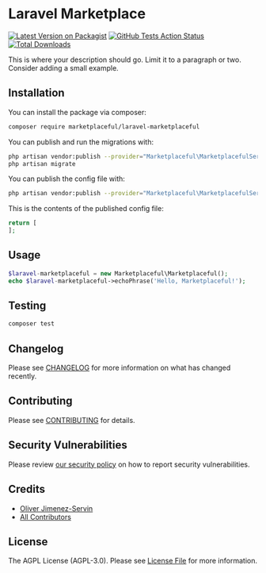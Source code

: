 # Laravel Marketplace

[![Latest Version on Packagist](https://img.shields.io/packagist/v/marketplaceful/laravel-marketplaceful.svg?style=flat-square)](https://packagist.org/packages/marketplaceful/laravel-marketplaceful)
[![GitHub Tests Action Status](https://img.shields.io/github/workflow/status/marketplaceful/laravel-marketplaceful/run-tests?label=tests)](https://github.com/marketplaceful/laravel-marketplaceful/actions?query=workflow%3ATests+branch%3Amaster)
[![Total Downloads](https://img.shields.io/packagist/dt/marketplaceful/laravel-marketplaceful.svg?style=flat-square)](https://packagist.org/packages/marketplaceful/laravel-marketplaceful)


This is where your description should go. Limit it to a paragraph or two. Consider adding a small example.

## Installation

You can install the package via composer:

```bash
composer require marketplaceful/laravel-marketplaceful
```

You can publish and run the migrations with:

```bash
php artisan vendor:publish --provider="Marketplaceful\MarketplacefulServiceProvider" --tag="migrations"
php artisan migrate
```

You can publish the config file with:
```bash
php artisan vendor:publish --provider="Marketplaceful\MarketplacefulServiceProvider" --tag="config"
```

This is the contents of the published config file:

```php
return [
];
```

## Usage

```php
$laravel-marketplaceful = new Marketplaceful\Marketplaceful();
echo $laravel-marketplaceful->echoPhrase('Hello, Marketplaceful!');
```

## Testing

```bash
composer test
```

## Changelog

Please see [CHANGELOG](CHANGELOG.md) for more information on what has changed recently.

## Contributing

Please see [CONTRIBUTING](.github/CONTRIBUTING.md) for details.

## Security Vulnerabilities

Please review [our security policy](../../security/policy) on how to report security vulnerabilities.

## Credits

- [Oliver Jimenez-Servin](https://github.com/oliverds)
- [All Contributors](../../contributors)

## License

The AGPL License (AGPL-3.0). Please see [License File](LICENSE.md) for more information.
